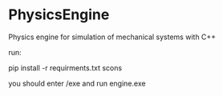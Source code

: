 # PhysicsEngine
Physics engine for simulation of mechanical systems with C++

run:

pip install -r requirments.txt
scons

you should enter /exe and run engine.exe
